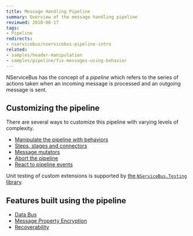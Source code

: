 ```yaml
---
title: Message Handling Pipeline
summary: Overview of the message handling pipeline
reviewed: 2018-08-17
tags:
- Pipeline
redirects:
- nservicebus/nservicebus-pipeline-intro
related:
- samples/header-manipulation
- samples/pipeline/fix-messages-using-behavior
---
```


NServiceBus has the concept of a _pipeline_ which refers to the series of actions taken when an incoming message is processed and an outgoing message is sent.

## Customizing the pipeline

There are several ways to customize this pipeline with varying levels of complexity.

* [Manipulate the pipeline with behaviors](/nservicebus/pipeline/manipulate-with-behaviors.md)
* [Steps, stages and connectors](/nservicebus/pipeline/steps-stages-connectors.md)
* [Message mutators](/nservicebus/pipeline/message-mutators.md)
* [Abort the pipeline](/nservicebus/pipeline/aborting.md)
* [React to pipeline events](/nservicebus/pipeline/events.md)

 Unit testing of custom extensions is supported by [the `NServiceBus.Testing` library](/nservicebus/testing/#testing-a-behavior).

## Features built using the pipeline

* [Data Bus](/nservicebus/messaging/databus/)
* [Message Property Encryption](/nservicebus/security/property-encryption.md)
* [Recoverability](/nservicebus/recoverability/)

